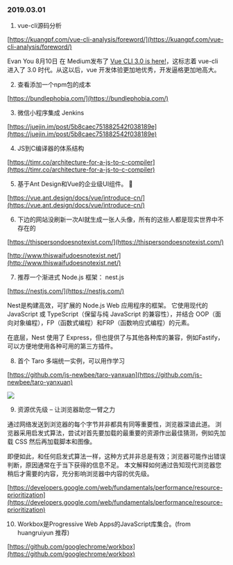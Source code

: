 ### 2019.03.01

1. vue-cli源码分析

[https://kuangpf.com/vue-cli-analysis/foreword/](https://kuangpf.com/vue-cli-analysis/foreword/)

Evan You 8月10日 在 Medium发布了 [Vue CLI 3.0 is here!](https://medium.com/the-vue-point/vue-cli-3-0-is-here-c42bebe28fbb)，这标志着 vue-cli 进入了 3.0 时代。从这以后，vue 开发体验更加地优秀，开发逼格更加地高大。

2. 查看添加一个npm包的成本

[https://bundlephobia.com/](https://bundlephobia.com/)

3. 微信小程序集成 Jenkins

[https://juejin.im/post/5b8caec751882542f038189e](https://juejin.im/post/5b8caec751882542f038189e)

4. JS到C编译器的体系结构

[https://timr.co/architecture-for-a-js-to-c-compiler](https://timr.co/architecture-for-a-js-to-c-compiler)

5. 基于Ant Design和Vue的企业级UI组件。 🐜

[https://vue.ant.design/docs/vue/introduce-cn/](https://vue.ant.design/docs/vue/introduce-cn/)

6. 下边的网站没刷新一次AI就生成一张人头像，所有的这些人都是现实世界中不存在的

[https://thispersondoesnotexist.com/](https://thispersondoesnotexist.com/)

[http://www.thiswaifudoesnotexist.net/](http://www.thiswaifudoesnotexist.net/)

7. 推荐一个渐进式 Node.js 框架： nest.js

[https://nestjs.com/](https://nestjs.com/)

Nest是构建高效，可扩展的 Node.js Web 应用程序的框架。 它使用现代的 JavaScript 或 TypeScript（保留与纯 JavaScript 的兼容性），并结合 OOP（面向对象编程），FP（函数式编程）和FRP（函数响应式编程）的元素。

在底层，Nest 使用了 Express，但也提供了与其他各种库的兼容，例如Fastify，可以方便地使用各种可用的第三方插件。

8. 首个 Taro 多端统一实例，可以用作学习

[https://github.com/js-newbee/taro-yanxuan](https://github.com/js-newbee/taro-yanxuan)

![](https://camo.githubusercontent.com/b9b9cbfe6f958a40e88153637518e58c27b7eb08/68747470733a2f2f7169742d7465616d2e6769746875622e696f2f7075626c69632f696d616765732f7461726f2d79616e7875616e2f6f766572766965772e706e67)

9. 资源优先级 – 让浏览器助您一臂之力

通过网络发送到浏览器的每个字节并非都具有同等重要性，浏览器深谙此道。 浏览器采用启发式算法，尝试对首先要加载的最重要的资源作出最佳猜测，例如先加载 CSS 然后再加载脚本和图像。

即便如此，和任何启发式算法一样，这种方式并非总是有效；浏览器可能作出错误判断，原因通常在于当下获得的信息不足。 本文解释如何通过告知现代浏览器您稍后才需要的内容，充分影响浏览器中内容的优先级。

[https://developers.google.com/web/fundamentals/performance/resource-prioritization](https://developers.google.com/web/fundamentals/performance/resource-prioritization)

10. Workbox是Progressive Web Apps的JavaScript库集合。(from huangruiyun 推荐)

[https://github.com/googlechrome/workbox](https://github.com/googlechrome/workbox)